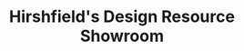 ---
title: "Hirshfield's Design Resource Showroom"
url: /minneapolis/hirshfields-design-resource-showroom/
shop: Raumausstattung
---